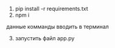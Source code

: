 1. pip install -r requirements.txt
2. npm i

данные комманды вводить в терминал

3. запустить файл app.py